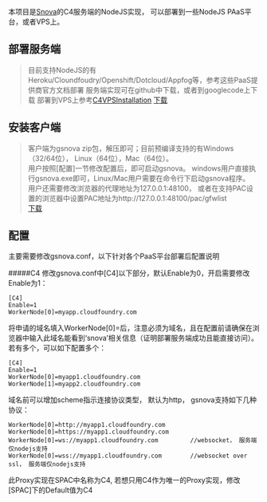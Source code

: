 本项目是[Snova](http://code.google.com/p/snova/)的C4服务端的NodeJS实现， 可以部署到一些NodeJS PAaS平台，或者VPS上。

部署服务端
--------
> 目前支持NodeJS的有Heroku/Cloundfoudry/Openshift/Dotcloud/Appfog等，参考这些PaaS提供商官方文档部署
> 服务端实现可在github中下载，或者到googlecode上下载
> 部署到VPS上参考[C4VPSInstallation](http://code.google.com/p/snova/wiki/C4VPSInstallation)
>[下载](http://code.google.com/p/snova/downloads/list)


安装客户端
--------
>客户端为gsnova zip包，解压即可；目前预编译支持的有Windows（32/64位）， Linux（64位），Mac（64位）。   
用户按照[配置]一节修改配置后，即可启动gsnova。 windows用户直接执行gsnova.exe即可，Linux/Mac用户需要在命令行下启动gsnova程序。   
用户还需要修改浏览器的代理地址为127.0.0.1:48100， 或者在支持PAC设置的浏览器中设置PAC地址为http://127.0.0.1:48100/pac/gfwlist       
[下载](https://github.com/yinqiwen/gsnova/downloads)

配置
-------
主要需要修改gsnova.conf，以下针对各个PaaS平台部署后配置说明   

#####C4 
修改gsnova.conf中[C4]以下部分，默认Enable为0，开启需要修改Enable为1：   

    [C4]   
    Enable=1   
    WorkerNode[0]=myapp.cloudfoundry.com   
将申请的域名填入WorkerNode[0]=后，注意必须为域名，且在配置前请确保在浏览器中输入此域名能看到‘snova’相关信息（证明部署服务端成功且能直接访问）。若有多个，可以如下配置多个：

    [C4]   
    Enable=1   
    WorkerNode[0]=myapp1.cloudfoundry.com
    WorkerNode[1]=myapp2.cloudfoundry.com

域名前可以增加scheme指示连接协议类型， 默认为http， gsnova支持如下几种协议：  

    WorkerNode[0]=http://myapp1.cloudfoundry.com   
    WorkerNode[0]=https://myapp1.cloudfoundry.com
    WorkerNode[0]=ws://myapp1.cloudfoundry.com         //websocket， 服务端仅nodejs支持
    WorkerNode[0]=wss://myapp1.cloudfoundry.com        //websocket over ssl， 服务端仅nodejs支持

此Proxy实现在SPAC中名称为C4, 若想只用C4作为唯一的Proxy实现，修改[SPAC]下的Default值为C4

